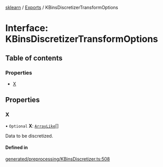 [sklearn](../readme.md) / [Exports](../modules.md) / KBinsDiscretizerTransformOptions

# Interface: KBinsDiscretizerTransformOptions

## Table of contents

### Properties

- [X](KBinsDiscretizerTransformOptions.md#x)

## Properties

### X

• `Optional` **X**: [`ArrayLike`](../modules.md#arraylike)[]

Data to be discretized.

#### Defined in

[generated/preprocessing/KBinsDiscretizer.ts:508](https://github.com/transitive-bullshit/scikit-learn-ts/blob/367336a/packages/sklearn/src/generated/preprocessing/KBinsDiscretizer.ts#L508)
